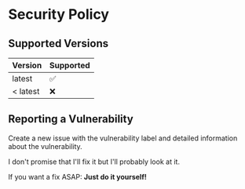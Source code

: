 # Security Policy

## Supported Versions

| Version	 | Supported			 |
| ---------- | --------------------- |
| latest	 | :white_check_mark:	 |
| < latest	 | :x:					 |

## Reporting a Vulnerability

Create a new issue with the vulnerability label and detailed information about the vulnerability.

I don't promise that I'll fix it but I'll probably look at it.

If you want a fix ASAP: __Just do it yourself!__
